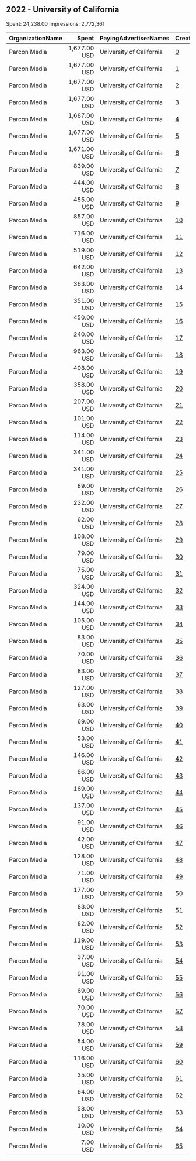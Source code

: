 ## 2022 - University of California 
Spent: 24,238.00
Impressions: 2,772,361

|OrganizationName|Spent|PayingAdvertiserNames|CreativeUrls|Impressions|Genders|AgeBrackets|CountryCodes|BillingAddresses|CandidateBallotInformation|
|:---|---:|:---|:---|---:|:---|:---|:---|:---|:---|
|Parcon Media|1,677.00 USD|University of California|[0](https://www.snap.com/political-ads/asset/4869cb82b1f84823a50757d911525c7b31dcf6f6827bed742fc96fe5a0f764a9?mediaType=jpg)|295,699||18+|united states|US||
|Parcon Media|1,677.00 USD|University of California|[1](https://www.snap.com/political-ads/asset/42c29119409922d69e58b8c56c33167e00e9675abc88945fca06db682a44c744?mediaType=jpg)|295,695||18+|united states|US||
|Parcon Media|1,677.00 USD|University of California|[2](https://www.snap.com/political-ads/asset/286ba59b2337c74d696ca1d2d71bf23bd6c05631b9cfd0c9d67580421366faa2?mediaType=jpg)|268,645||18+|united states|US||
|Parcon Media|1,677.00 USD|University of California|[3](https://www.snap.com/political-ads/asset/a282e95e7953a0e227da0c5ac4fdfe22e7ff3aa2456b64dc8555c63549cc960e?mediaType=jpg)|267,947||18+|united states|US||
|Parcon Media|1,687.00 USD|University of California|[4](https://www.snap.com/political-ads/asset/eed8decb8bf9df52bf5517a14e8ec57eb4c7fcf21d28f636141e0eb157e6e2a6?mediaType=jpg)|260,735||18+|united states|US||
|Parcon Media|1,677.00 USD|University of California|[5](https://www.snap.com/political-ads/asset/8034e63d5a6bf4d7bdc35d7c8d1358275b3e1ef75dad3a9977cb7a515be3ea02?mediaType=jpg)|255,159||18+|united states|US||
|Parcon Media|1,671.00 USD|University of California|[6](https://www.snap.com/political-ads/asset/ae89c1a7058f3231398d4dafbdb7b3d4ce69e0b8de9e628cc36671f1fbcb98c5?mediaType=jpg)|246,171||18+|united states|US||
|Parcon Media|839.00 USD|University of California|[7](https://www.snap.com/political-ads/asset/3b80ac8e775509a3da7b3fa06e16665876648dc4d464529c1e5aec9ac157c233?mediaType=mp4)|105,330||21+|united states|US||
|Parcon Media|444.00 USD|University of California|[8](https://www.snap.com/political-ads/asset/09abac36016a47ba1bd2f9ca9b600822ef820bcea72b3efd631ccca9694303d2?mediaType=png)|63,796||21+|united states|US||
|Parcon Media|455.00 USD|University of California|[9](https://www.snap.com/political-ads/asset/af8e8d1147019d1582299944dc16379cd1e715b36f23f5609140530b3f4b5927?mediaType=png)|58,221||21+|united states|US||
|Parcon Media|857.00 USD|University of California|[10](https://www.snap.com/political-ads/asset/bf1b68c59e3413b23839ebd8c3dfde397d916c9f2f60b7c854d3cd8a2958dfbe?mediaType=png)|50,039||18-30|united states|US||
|Parcon Media|716.00 USD|University of California|[11](https://www.snap.com/political-ads/asset/75e1c0d1f63062143712a169106526f9f0422fdc045f11648b3f772f61ec7b0d?mediaType=png)|40,614||18-30|united states|US||
|Parcon Media|519.00 USD|University of California|[12](https://www.snap.com/political-ads/asset/3b80ac8e775509a3da7b3fa06e16665876648dc4d464529c1e5aec9ac157c233?mediaType=mp4)|38,637||18-24|united states|US||
|Parcon Media|642.00 USD|University of California|[13](https://www.snap.com/political-ads/asset/53652fcd9868dcf1c7991363735dd98abb19ab1b368e0ee9b7a18c9f23f4deb2?mediaType=png)|34,738||18-30|united states|US||
|Parcon Media|363.00 USD|University of California|[14](https://www.snap.com/political-ads/asset/b1c126591ae0185e7cda46efc86fb30da258d8ebab4671c98ed3528a986bd438?mediaType=mp4)|26,481||18-24|united states|US||
|Parcon Media|351.00 USD|University of California|[15](https://www.snap.com/political-ads/asset/1e2bf18381ad0ec4a0b527eb90f7b84b16832c9836c392693a9817f1b26d4974?mediaType=png)|25,135||18-30|united states|US||
|Parcon Media|450.00 USD|University of California|[16](https://www.snap.com/political-ads/asset/6a28228dad829515c9808dcbde6da0d63f2e314d4a272a8050abbcf608f33320?mediaType=mp4)|19,964||18-24|united states|US||
|Parcon Media|240.00 USD|University of California|[17](https://www.snap.com/political-ads/asset/2db3a7498108c2e11526f43f37a4373810d60e89ef8f3679cee44cf67a8b9433?mediaType=png)|18,623||18-24|united states|US||
|Parcon Media|963.00 USD|University of California|[18](https://www.snap.com/political-ads/asset/6a28228dad829515c9808dcbde6da0d63f2e314d4a272a8050abbcf608f33320?mediaType=mp4)|17,379||22+|united states|US||
|Parcon Media|408.00 USD|University of California|[19](https://www.snap.com/political-ads/asset/38d16e506682487ef70b56b190291022742ca8ab53aebbdc83177322f6935788?mediaType=png)|17,212||18-24|united states|US||
|Parcon Media|358.00 USD|University of California|[20](https://www.snap.com/political-ads/asset/bf1b68c59e3413b23839ebd8c3dfde397d916c9f2f60b7c854d3cd8a2958dfbe?mediaType=png)|16,617||22+|united states|US||
|Parcon Media|207.00 USD|University of California|[21](https://www.snap.com/political-ads/asset/f3a95c310e10ef2cf6e93bd946a1d38603ba444f856628b68090327088d5cfe9?mediaType=png)|16,417||18-24|united states|US||
|Parcon Media|101.00 USD|University of California|[22](https://www.snap.com/political-ads/asset/74e337d519cb9ab8ea28ecd0a29ddf561af85ac3ce3ecb93bdf5641b034c7fb7?mediaType=png)|14,853||21+|united states|US||
|Parcon Media|114.00 USD|University of California|[23](https://www.snap.com/political-ads/asset/bd94774e22953ac1d4d1fa9255958a0b8fae597c209456b30abe84e3107c495c?mediaType=png)|14,740||18+|united states|US||
|Parcon Media|341.00 USD|University of California|[24](https://www.snap.com/political-ads/asset/d3faee3b3b44cf8630a5b07d08c02f844657dde0f700220118f0468a96866e97?mediaType=png)|14,041||18-24|united states|US||
|Parcon Media|341.00 USD|University of California|[25](https://www.snap.com/political-ads/asset/53652fcd9868dcf1c7991363735dd98abb19ab1b368e0ee9b7a18c9f23f4deb2?mediaType=png)|14,015||22+|united states|US||
|Parcon Media|89.00 USD|University of California|[26](https://www.snap.com/political-ads/asset/98ba0dac806590a2ca7955936a9b4ec3d5b38cc0ea2e8883dae236b548fe7c1e?mediaType=png)|13,641||18+|united states|US||
|Parcon Media|232.00 USD|University of California|[27](https://www.snap.com/political-ads/asset/e0b6ed319f76ab393caa0aff5ab9c285be42a673c27ba8c583b7ab0d02dd6127?mediaType=mp4)|12,405||18-30|united states|US||
|Parcon Media|62.00 USD|University of California|[28](https://www.snap.com/political-ads/asset/4cb5e68e8f9ced6cf2fd4cbb0ac709992837a433ff42f6d1818dd1913cb3bd38?mediaType=mp4)|12,405||18+|united states|US||
|Parcon Media|108.00 USD|University of California|[29](https://www.snap.com/political-ads/asset/98ba0dac806590a2ca7955936a9b4ec3d5b38cc0ea2e8883dae236b548fe7c1e?mediaType=png)|12,397||18+|united states|US||
|Parcon Media|79.00 USD|University of California|[30](https://www.snap.com/political-ads/asset/972a73d71d93c6092e4667492c8398e61cca3f6d97d1af8e009ad7c061eb184d?mediaType=png)|12,274||18+|united states|US||
|Parcon Media|75.00 USD|University of California|[31](https://www.snap.com/political-ads/asset/972a73d71d93c6092e4667492c8398e61cca3f6d97d1af8e009ad7c061eb184d?mediaType=png)|11,838||18+|united states|US||
|Parcon Media|324.00 USD|University of California|[32](https://www.snap.com/political-ads/asset/e0b6ed319f76ab393caa0aff5ab9c285be42a673c27ba8c583b7ab0d02dd6127?mediaType=mp4)|11,696||22+|united states|US||
|Parcon Media|144.00 USD|University of California|[33](https://www.snap.com/political-ads/asset/74e337d519cb9ab8ea28ecd0a29ddf561af85ac3ce3ecb93bdf5641b034c7fb7?mediaType=png)|11,592||18-24|united states|US||
|Parcon Media|105.00 USD|University of California|[34](https://www.snap.com/political-ads/asset/f3a95c310e10ef2cf6e93bd946a1d38603ba444f856628b68090327088d5cfe9?mediaType=png)|11,585||21+|united states|US||
|Parcon Media|83.00 USD|University of California|[35](https://www.snap.com/political-ads/asset/af9cc3464054566a4a8cd9e877741bdd50d1426a3a39d286838949feaaeabec9?mediaType=png)|11,473||18+|united states|US||
|Parcon Media|70.00 USD|University of California|[36](https://www.snap.com/political-ads/asset/7e91bf7def01c2ae9c94dd4e0ce3abb0190df64c41546c65ef8ecb463a5013e4?mediaType=png)|10,749||18+|united states|US||
|Parcon Media|83.00 USD|University of California|[37](https://www.snap.com/political-ads/asset/005076a325ed7f965d400e6ab7c6adf87eb07390cc24dca26cc6ace7aed555d3?mediaType=png)|10,213||21+|united states|US||
|Parcon Media|127.00 USD|University of California|[38](https://www.snap.com/political-ads/asset/af9cc3464054566a4a8cd9e877741bdd50d1426a3a39d286838949feaaeabec9?mediaType=png)|9,748||18-30|united states|US||
|Parcon Media|63.00 USD|University of California|[39](https://www.snap.com/political-ads/asset/bd94774e22953ac1d4d1fa9255958a0b8fae597c209456b30abe84e3107c495c?mediaType=png)|9,614||18+|united states|US||
|Parcon Media|69.00 USD|University of California|[40](https://www.snap.com/political-ads/asset/2db3a7498108c2e11526f43f37a4373810d60e89ef8f3679cee44cf67a8b9433?mediaType=png)|8,676||21+|united states|US||
|Parcon Media|53.00 USD|University of California|[41](https://www.snap.com/political-ads/asset/af9cc3464054566a4a8cd9e877741bdd50d1426a3a39d286838949feaaeabec9?mediaType=png)|8,233||18+|united states|US||
|Parcon Media|146.00 USD|University of California|[42](https://www.snap.com/political-ads/asset/75e1c0d1f63062143712a169106526f9f0422fdc045f11648b3f772f61ec7b0d?mediaType=png)|7,032||22+|united states|US||
|Parcon Media|86.00 USD|University of California|[43](https://www.snap.com/political-ads/asset/005076a325ed7f965d400e6ab7c6adf87eb07390cc24dca26cc6ace7aed555d3?mediaType=png)|6,951||18-24|united states|US||
|Parcon Media|169.00 USD|University of California|[44](https://www.snap.com/political-ads/asset/af9cc3464054566a4a8cd9e877741bdd50d1426a3a39d286838949feaaeabec9?mediaType=png)|6,886||22+|united states|US||
|Parcon Media|137.00 USD|University of California|[45](https://www.snap.com/political-ads/asset/b1c126591ae0185e7cda46efc86fb30da258d8ebab4671c98ed3528a986bd438?mediaType=mp4)|6,093||18-24|united states|US||
|Parcon Media|91.00 USD|University of California|[46](https://www.snap.com/political-ads/asset/7e91bf7def01c2ae9c94dd4e0ce3abb0190df64c41546c65ef8ecb463a5013e4?mediaType=png)|6,021||18-30|united states|US||
|Parcon Media|42.00 USD|University of California|[47](https://www.snap.com/political-ads/asset/7e91bf7def01c2ae9c94dd4e0ce3abb0190df64c41546c65ef8ecb463a5013e4?mediaType=png)|5,990||18+|united states|US||
|Parcon Media|128.00 USD|University of California|[48](https://www.snap.com/political-ads/asset/1e2bf18381ad0ec4a0b527eb90f7b84b16832c9836c392693a9817f1b26d4974?mediaType=png)|5,128||22+|united states|US||
|Parcon Media|71.00 USD|University of California|[49](https://www.snap.com/political-ads/asset/98ba0dac806590a2ca7955936a9b4ec3d5b38cc0ea2e8883dae236b548fe7c1e?mediaType=png)|4,873||18-30|united states|US||
|Parcon Media|177.00 USD|University of California|[50](https://www.snap.com/political-ads/asset/09abac36016a47ba1bd2f9ca9b600822ef820bcea72b3efd631ccca9694303d2?mediaType=png)|4,364||22+|united states|US||
|Parcon Media|83.00 USD|University of California|[51](https://www.snap.com/political-ads/asset/af8e8d1147019d1582299944dc16379cd1e715b36f23f5609140530b3f4b5927?mediaType=png)|4,315||18-24|united states|US||
|Parcon Media|82.00 USD|University of California|[52](https://www.snap.com/political-ads/asset/98ba0dac806590a2ca7955936a9b4ec3d5b38cc0ea2e8883dae236b548fe7c1e?mediaType=png)|4,272||22+|united states|US||
|Parcon Media|119.00 USD|University of California|[53](https://www.snap.com/political-ads/asset/38d16e506682487ef70b56b190291022742ca8ab53aebbdc83177322f6935788?mediaType=png)|4,200||22+|united states|US||
|Parcon Media|37.00 USD|University of California|[54](https://www.snap.com/political-ads/asset/4cb5e68e8f9ced6cf2fd4cbb0ac709992837a433ff42f6d1818dd1913cb3bd38?mediaType=mp4)|4,173||18+|united states|US||
|Parcon Media|91.00 USD|University of California|[55](https://www.snap.com/political-ads/asset/972a73d71d93c6092e4667492c8398e61cca3f6d97d1af8e009ad7c061eb184d?mediaType=png)|3,819||22+|united states|US||
|Parcon Media|69.00 USD|University of California|[56](https://www.snap.com/political-ads/asset/bd94774e22953ac1d4d1fa9255958a0b8fae597c209456b30abe84e3107c495c?mediaType=png)|3,804||18-30|united states|US||
|Parcon Media|70.00 USD|University of California|[57](https://www.snap.com/political-ads/asset/972a73d71d93c6092e4667492c8398e61cca3f6d97d1af8e009ad7c061eb184d?mediaType=png)|3,727||18-30|united states|US||
|Parcon Media|78.00 USD|University of California|[58](https://www.snap.com/political-ads/asset/09abac36016a47ba1bd2f9ca9b600822ef820bcea72b3efd631ccca9694303d2?mediaType=png)|3,678||18-24|united states|US||
|Parcon Media|54.00 USD|University of California|[59](https://www.snap.com/political-ads/asset/7e91bf7def01c2ae9c94dd4e0ce3abb0190df64c41546c65ef8ecb463a5013e4?mediaType=png)|2,997||22+|united states|US||
|Parcon Media|116.00 USD|University of California|[60](https://www.snap.com/political-ads/asset/d3faee3b3b44cf8630a5b07d08c02f844657dde0f700220118f0468a96866e97?mediaType=png)|2,539||22+|united states|US||
|Parcon Media|35.00 USD|University of California|[61](https://www.snap.com/political-ads/asset/bd94774e22953ac1d4d1fa9255958a0b8fae597c209456b30abe84e3107c495c?mediaType=png)|2,122||22+|united states|US||
|Parcon Media|64.00 USD|University of California|[62](https://www.snap.com/political-ads/asset/b1c126591ae0185e7cda46efc86fb30da258d8ebab4671c98ed3528a986bd438?mediaType=mp4)|1,695||22+|united states|US||
|Parcon Media|58.00 USD|University of California|[63](https://www.snap.com/political-ads/asset/af8e8d1147019d1582299944dc16379cd1e715b36f23f5609140530b3f4b5927?mediaType=png)|1,272||22+|united states|US||
|Parcon Media|10.00 USD|University of California|[64](https://www.snap.com/political-ads/asset/4cb5e68e8f9ced6cf2fd4cbb0ac709992837a433ff42f6d1818dd1913cb3bd38?mediaType=mp4)|612||18-30|united states|US||
|Parcon Media|7.00 USD|University of California|[65](https://www.snap.com/political-ads/asset/4cb5e68e8f9ced6cf2fd4cbb0ac709992837a433ff42f6d1818dd1913cb3bd38?mediaType=mp4)|356||22+|united states|US||
